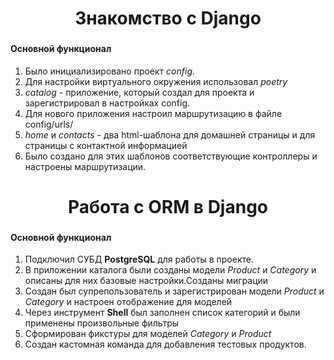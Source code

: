 <h1 align="center"> Знакомство с Django <a href="https://daniilshat.ru/" target="_blank"> </a> 
<h3 align="center"></h3>


<h4>Основной функционал</h4>

1. Было инициализировано проект *config*.
2. Для настройки виртуального окружения использовал *poetry*
3. *catalog* - приложение, который создал для проекта и зарегистрировал в настройках config. 
4. Для нового приложения настроил маршрутизацию в файле config/urls/
5. *home* и *contacts* - два html-шаблона для домашней страницы и для страницы с контактной информацией
6. Было создано для этих шаблонов соответствующие контроллеры и настроены маршрутизации. 




<h1 align="center"> Работа с ORM в Django <a href="https://daniilshat.ru/" target="_blank"> </a> 
<h3 align="center"></h3>

<h4>Основной функционал</h4>

1. Подключил СУБД __PostgreSQL__ для работы в проекте.
2. В приложении каталога были созданы модели _Product_ и _Category_ и описаны для них базовые настройки.Созданы миграции
3. Создан был супрепользователь и зарегистрирован модели _Product_ и _Category_ и настроен отображение для моделей
4. Через инструмент __Shell__ был заполнен список категорий и были применены произвольные фильтры
5. Сформирован фикстуры для моделей _Category_ и _Product_
6. Создан кастомная команда для добавления тестовых продуктов.


